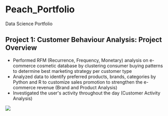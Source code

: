 # Peach_Portfolio
Data Science Portfolio

## Project 1: Customer Behaviour Analysis: Project Overview
* Performed RFM (Recurrence, Frequency, Monetary) analysis on e-commerce cosmetic database by clustering consumer buying patterns to determine best marketing strategy per customer type
*  Analyzed data to identify preferred products, brands, categories by Python and R to customize sales promotion to strengthen the e-commerce revenue (Brand and Product Analysis)
*  Investigated the user's activity throughout the day (Customer Activity Analysis)

![](/main/Images/Event%20Bar%20Graph.PNG)
